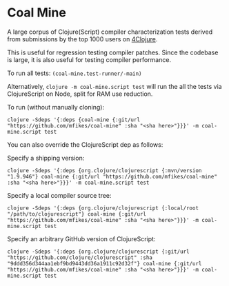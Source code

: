 # Coal Mine

A large corpus of Clojure(Script) compiler characterization tests derived from submissions by 
the top 1000 users on [4Clojure](http://www.4clojure.com).

This is useful for regression testing compiler patches. Since the codebase is large, it is also 
useful for testing compiler performance.

To run all tests: `(coal-mine.test-runner/-main)`

Alternatively, `clojure -m coal-mine.script test` will run the all the tests via ClojureScript on Node, split for 
RAM use reduction.

To run (without manually cloning):

```
clojure -Sdeps '{:deps {coal-mine {:git/url "https://github.com/mfikes/coal-mine" :sha "<sha here>"}}}' -m coal-mine.script test
```

You can also override the ClojureScript dep as follows:

Specify a shipping version:

```
clojure -Sdeps '{:deps {org.clojure/clojurescript {:mvn/version "1.9.946"} coal-mine {:git/url "https://github.com/mfikes/coal-mine" :sha "<sha here>"}}}' -m coal-mine.script test
```

Specify a local compiler source tree:

```
clojure -Sdeps '{:deps {org.clojure/clojurescript {:local/root "/path/to/clojurescript"} coal-mine {:git/url "https://github.com/mfikes/coal-mine" :sha "<sha here>"}}}' -m coal-mine.script test
```

Specify an arbitrary GitHub version of ClojureScript:

```
clojure -Sdeps '{:deps {org.clojure/clojurescript {:git/url "https://github.com/clojure/clojurescript" :sha "9ddd356d344aa1ebf9bd9443dd36a1911c92d32f"} coal-mine {:git/url "https://github.com/mfikes/coal-mine" :sha "<sha here>"}}}' -m coal-mine.script test
```
